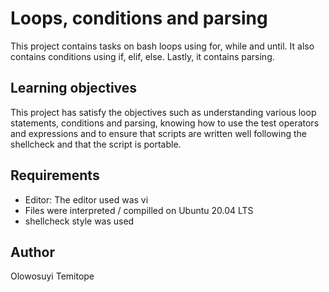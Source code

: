 # Loops, conditions and parsing

This project contains tasks on bash loops using for, while and until. It also contains conditions using if, elif, else. Lastly, it contains parsing.
## Learning objectives
This project has satisfy the objectives such as understanding various loop statements, conditions and parsing, knowing how to use the test operators and expressions and to ensure that scripts are written well following the shellcheck and that the script is portable.
## Requirements

* Editor: The editor used was vi
* Files were interpreted / compilled on Ubuntu 20.04 LTS
* shellcheck style was used

## Author
Olowosuyi Temitope
